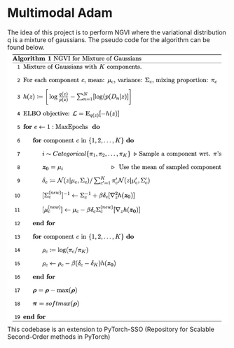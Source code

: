 

# Multimodal Adam
The idea of this project is to perform NGVI where the variational distribution q is a mixture of gaussians. 
The pseudo code for the algorithm can be found below.
![](NGVI_4_GMM.png)
This codebase is an extension to PyTorch-SSO (Repository for Scalable Second-Order methods in PyTorch)
